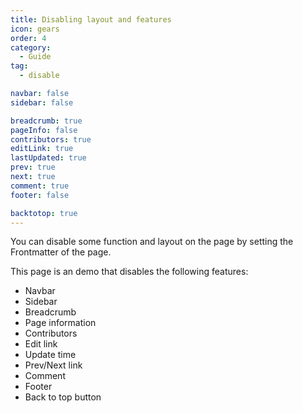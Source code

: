 ```yaml
---
title: Disabling layout and features
icon: gears
order: 4
category:
  - Guide
tag:
  - disable

navbar: false
sidebar: false

breadcrumb: true
pageInfo: false
contributors: true
editLink: true
lastUpdated: true
prev: true
next: true
comment: true
footer: false

backtotop: true
---
```


You can disable some function and layout on the page by setting the Frontmatter of the page.

<!-- more -->

This page is an demo that disables the following features:

- Navbar
- Sidebar
- Breadcrumb
- Page information
- Contributors
- Edit link
- Update time
- Prev/Next link
- Comment
- Footer
- Back to top button
